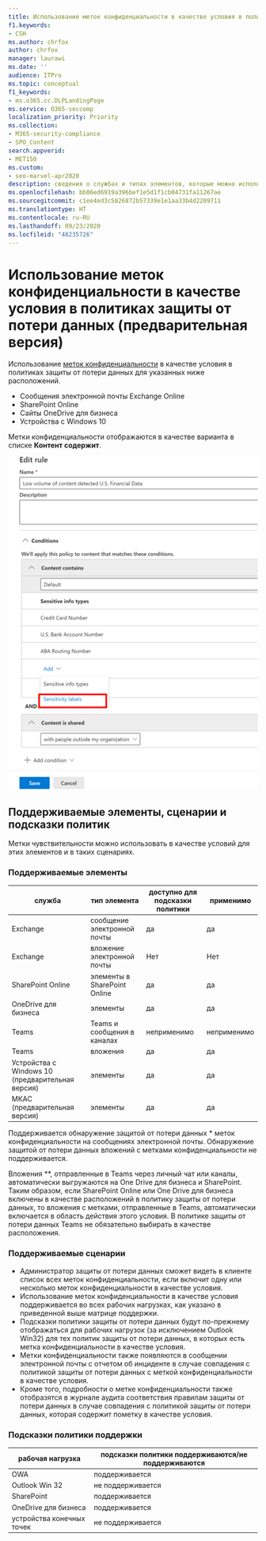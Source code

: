 ```yaml
---
title: Использование меток конфиденциальности в качестве условия в политиках защиты от потери данных (предварительная версия)
f1.keywords:
- CSH
ms.author: chrfox
author: chrfox
manager: laurawi
ms.date: ''
audience: ITPro
ms.topic: conceptual
f1_keywords:
- ms.o365.cc.DLPLandingPage
ms.service: O365-seccomp
localization_priority: Priority
ms.collection:
- M365-security-compliance
- SPO_Content
search.appverid:
- MET150
ms.custom:
- seo-marvel-apr2020
description: сведения о службах и типах элементов, которые можно использовать метки конфиденциальности в качестве условий для политик защиты от потери данных
ms.openlocfilehash: bb06ed6919a396bef1e5d1f1cb04731fa11267ae
ms.sourcegitcommit: c1ee4ed3c5826872b57339e1e1aa33b4d2209711
ms.translationtype: HT
ms.contentlocale: ru-RU
ms.lasthandoff: 09/23/2020
ms.locfileid: "48235726"
---
```

# <a name="use-sensitivity-labels-as-conditions-in-dlp-policies-preview"></a>Использование меток конфиденциальности в качестве условия в политиках защиты от потери данных (предварительная версия)

Использование [меток конфиденциальности](sensitivity-labels.md) в качестве условия в политиках защиты от потери данных для указанных ниже расположений.

- Сообщения электронной почты Exchange Online
- SharePoint Online
- Сайты OneDrive для бизнеса
- Устройства с Windows 10

Метки конфиденциальности отображаются в качестве варианта в списке **Контент содержит**.

![метка конфиденциальности в качестве условия](../media/dlp-sensitivity-label-as-a-condition.png)

## <a name="supported-items-scenarios-and-policy-tips"></a>Поддерживаемые элементы, сценарии и подсказки политик

Метки чувствительности можно использовать в качестве условий для этих элементов и в таких сценариях.

### <a name="supported-items"></a>Поддерживаемые элементы

|служба  |тип элемента  |доступно для подсказки политики  |применимо  |
|---------|---------|---------|---------|
|Exchange    |сообщение электронной почты         |да         |да         |
|Exchange    |вложение электронной почты         |Нет         |Нет         |
|SharePoint Online     |элементы в SharePoint Online         |да         |да         |
|OneDrive для бизнеса     |элементы         |да         |да         |
|Teams     |Teams и сообщения в каналах         |неприменимо         |неприменимо         |
|Teams     |вложения         |да         |да         |
|Устройства с Windows 10 (предварительная версия)     |элементы         |да         |да         |
|МКАС (предварительная версия) |элементы         |да         |да         |

Поддерживается обнаружение защитой от потери данных \* меток конфиденциальности на сообщениях электронной почты. Обнаружение защитой от потери данных вложений с метками конфиденциальности не поддерживается.

Вложения \**, отправленные в Teams через личный чат или каналы, автоматически выгружаются на One Drive для бизнеса и SharePoint. Таким образом, если SharePoint Online или One Drive для бизнеса включены в качестве расположений в политику защиты от потери данных, то вложения с метками, отправленные в Teams, автоматически включается в область действия этого условия. В политике защиты от потери данных Teams не обязательно выбирать в качестве расположения.

### <a name="supported-scenarios"></a>Поддерживаемые сценарии

- Администратор защиты от потери данных сможет видеть в клиенте список всех меток конфиденциальности, если включит одну или несколько меток конфиденциальности в качестве условия.
- Использование меток конфиденциальности в качестве условия поддерживается во всех рабочих нагрузках, как указано в приведенной выше матрице поддержки.
- Подсказки политики защиты от потери данных будут по-прежнему отображаться для рабочих нагрузок (за исключением Outlook Win32) для тех политик защиты от потери данных, в которых есть метка конфиденциальности в качестве условия.
- Метки конфиденциальности также появляются в сообщении электронной почты с отчетом об инциденте в случае совпадения с политикой защиты от потери данных с меткой конфиденциальности в качестве условия.
- Кроме того, подробности о метке конфиденциальности также отобразятся в журнале аудита соответствия правилам защиты от потери данных в случае совпадения с политикой защиты от потери данных, которая содержит пометку в качестве условия.


### <a name="support-policy-tips"></a>Подсказки политики поддержки


|рабочая нагрузка  |подсказки политики поддерживаются/не поддерживаются  |
|---------|---------|
|OWA |    поддерживается     |
|Outlook Win 32    |  не поддерживается       |
|SharePoint   |   поддерживается      |
|OneDrive для бизнеса    |    поддерживается     |
|устройства конечных точек   |  не поддерживается       |
